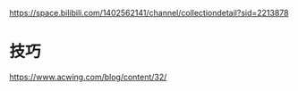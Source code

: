https://space.bilibili.com/1402562141/channel/collectiondetail?sid=2213878

# 技巧

https://www.acwing.com/blog/content/32/
